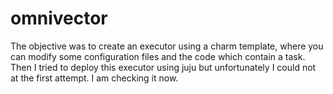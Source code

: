 # omnivector

The objective was to create an executor using a charm template, where you can modify some configuration files and the code which contain a task. Then I tried to deploy this executor using juju but unfortunately I could not at the first attempt. I am checking it now.

